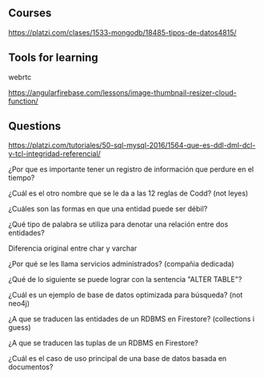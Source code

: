 ## Courses

https://platzi.com/clases/1533-mongodb/18485-tipos-de-datos4815/

## Tools for learning

webrtc

https://angularfirebase.com/lessons/image-thumbnail-resizer-cloud-function/

## Questions

https://platzi.com/tutoriales/50-sql-mysql-2016/1564-que-es-ddl-dml-dcl-y-tcl-integridad-referencial/

¿Por que es importante tener un registro de información que perdure en el tiempo?

¿Cuál es el otro nombre que se le da a las 12 reglas de Codd? (not leyes)

¿Cuáles son las formas en que una entidad puede ser débil?

¿Qué tipo de palabra se utiliza para denotar una relación entre dos entidades?

Diferencia original entre char y varchar

¿Por qué se les llama servicios administrados? (compañia dedicada)

¿Qué de lo siguiente se puede lograr con la sentencia "ALTER TABLE"?

¿Cuál es un ejemplo de base de datos optimizada para búsqueda? (not neo4j)

¿A que se traducen las entidades de un RDBMS en Firestore? (collections i guess)

¿A que se traducen las tuplas de un RDBMS en Firestore?

¿Cuál es el caso de uso principal de una base de datos basada en documentos?
